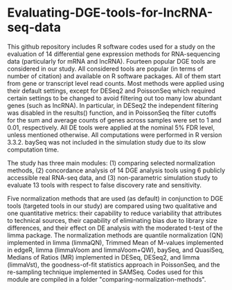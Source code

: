 # Evaluating-DGE-tools-for-lncRNA-seq-data
This github repository includes R software codes used for a study on the evaluation of 14 differential gene expression methods for RNA-sequencing data (particularly for mRNA and lncRNA). Fourteen popular DGE tools are considered in our study. All considered tools are popular (in terms of number of citation) and available on R software packages. All of them start from gene or transcript level read counts. Most methods were applied using their default settings, except for DESeq2 and PoissonSeq which required certain settings to be changed to avoid filtering out too many low abundant genes (such as lncRNA). In particular, in DESeq2 the independent filtering was disabled in the results() function, and in PoissonSeq the filter cutoffs for the sum and average counts of genes across samples were set to 1 and 0.01, respectively. All DE tools were applied at the nominal 5% FDR level, unless mentioned otherwise. All computations were performed in R version 3.3.2. baySeq was not included in the simulation study due to its slow computation time.

The study has three main modules: (1) comparing selected normalization methods, (2) concordance analysis of 14 DGE analysis tools using 6 publicly accessible real RNA-seq data, and (3) non-parametric simulation study to evaluate 13 tools with respect to false discovery rate and sensitivity.

Five normalization methods that are used (as default) in conjunction to DGE tools (targeted tools in our study) are compared using two qualitative and one quantitative metrics: their capability to reduce variability that attributes to technical sources, their capability of eliminating bias due to library size differences, and their effect on DE analysis with the moderated t-test of the limma package. The normalization methods are  quantile normalization (QN) implemented in limma (limmaQN), Trimmed Mean of M-values  implemented in edgeR, limma (limmaVoom and limmaVoom+QW), baySeq, and QuasiSeq, Medians of Ratios (MR) implemented in DESeq, DESeq2, and limma (limmaVst), the goodness-of-fit statistics approach in PoissonSeq, and the re-sampling technique implemented in SAMSeq. Codes used for this module are compiled in a folder "comparing-normalization-methods".

